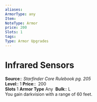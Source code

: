 ```yaml
---
aliases: 
ArmorType: any
Item:
NoteType: Armor
price: 200
Slots: 1
tags: 
Type: Armor Upgrades
---
```


# Infrared Sensors

**Source**:: _Starfinder Core Rulebook pg. 205_  
**Level**:: 1
**Price**::  200  
**Slots** 1 **Armor Type** Any 
**Bulk**:: L  
You gain darkvision with a range of 60 feet.

